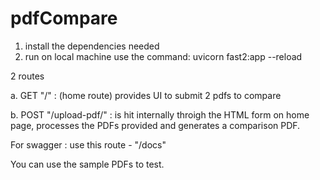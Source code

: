 # pdfCompare
1. install the dependencies needed
2. run on local machine use the command: uvicorn fast2:app --reload

2 routes

a. GET "/" : (home route) provides UI to submit 2 pdfs to compare

b. POST "/upload-pdf/" : is hit internally throigh the HTML form on home page, processes the PDFs provided and generates a comparison PDF.

For swagger : use this route -  "/docs"

You can use the sample PDFs to test.
